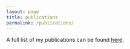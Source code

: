 ```yaml
---
layout: page
title: publications
permalink: /publications/
---
```




A full list of my publications can be found [here](https://ui.adsabs.harvard.edu/search/filter_author_facet_hier_fq_author=NOT&filter_author_facet_hier_fq_author=*%3A*&filter_author_facet_hier_fq_author=author_facet_hier%3A%221%2FScaife%2C%20A%2FScaife%2C%20A%20%20A%22&fq=%7B!type%3Daqp%20v%3D%24fq_author%7D&fq_author=(*%3A*%20NOT%20author_facet_hier%3A%221%2FScaife%2C%20A%2FScaife%2C%20A%20%20A%22)&q=%20author%3A%22Scaife%2C%20anna%22&sort=date%20desc%2C%20bibcode%20desc&p_=0).
